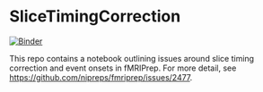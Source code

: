 # SliceTimingCorrection

[![Binder](https://mybinder.org/badge_logo.svg)](https://mybinder.org/v2/gh/poldrack/SliceTimingCorrection/HEAD?filepath=SliceTimingSimulation.ipynb)

This repo contains a notebook outlining issues around slice timing correction and event onsets in fMRIPrep. For more detail, see https://github.com/nipreps/fmriprep/issues/2477.
